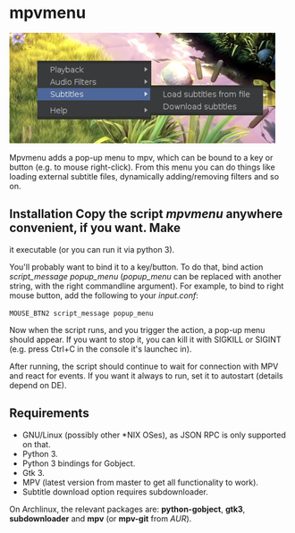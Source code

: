 # mpvmenu
![screenshot](screenshot.jpg?raw=true)

Mpvmenu adds a pop-up menu to mpv, which can be bound to a key or button
(e.g. to mouse right-click). From this menu you can do things like loading
external subtitle files, dynamically adding/removing filters and so on.

## Installation Copy the script *mpvmenu* anywhere convenient, if you want. Make
it executable (or you can run it via python 3).

You'll probably want to bind it to a key/button. To do that, bind action
*script_message popup_menu* (*popup_menu* can be replaced with another string,
with the right commandline argument). For example, to bind to right mouse
button, add the following to your *input.conf*:

``` MOUSE_BTN2 script_message popup_menu ```

Now when the script runs, and you trigger the action, a pop-up menu should
appear. If you want to stop it, you can kill it with SIGKILL or SIGINT
(e.g. press Ctrl+C in the console it's launchec in).

After running, the script should continue to wait for connection with MPV and
react for events. If you want it always to run, set it to autostart (details
depend on DE).

## Requirements
* GNU/Linux (possibly other *NIX OSes), as JSON RPC is only supported on that.
* Python 3.
* Python 3 bindings for Gobject.
* Gtk 3.
* MPV (latest version from master to get all functionality to work).
* Subtitle download option requires subdownloader.

On Archlinux, the relevant packages are: **python-gobject**, **gtk3**,
**subdownloader** and **mpv** (or **mpv-git** from *AUR*).
